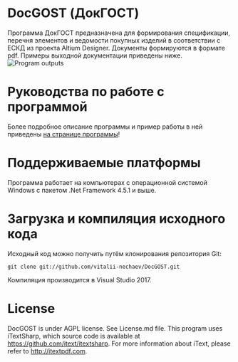 # DocGOST (ДокГОСТ)
Программа ДокГОСТ предназначена для формирования спецификации, перечня элементов и ведомости покупных изделий в соответствии с ЕСКД из проекта Altium Designer. Документы формируются в формате pdf.
Примеры выходной документации приведены ниже.
![Program outputs](http://www.электроника-и-программирование.рф/1_docgost_files/img13.png)

# Руководства по работе с программой
Более подробное описание программы и пример работы в ней приведены [на странице программы]([http://www.электроника-и-программирование.рф/docgost.html](http://www.xn-----6kccalfmhwcdcrbm1aajnghfrqjce3b0z.xn--p1ai/DocGOST.html))!
# Поддерживаемые платформы
Программа работает на компьютерах с операционной системой Windows с пакетом .Net Framework 4.5.1 и выше.
# Загрузка и компиляция исходного кода
Исходный код можно получить путём клонирования репозитория Git:
```
git clone git://github.com/vitalii-nechaev/DocGOST.git
```
Компиляция производится в Visual Studio 2017.
# License
DocGOST is under AGPL license. See License.md file. This program uses iTextSharp, which source code is available at https://github.com/itext/itextsharp. 
For more information about iText, please refer to http://itextpdf.com.
